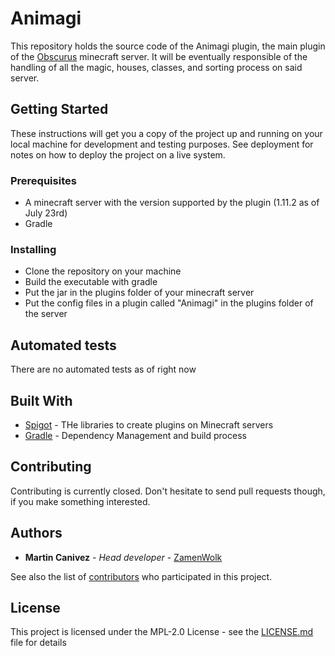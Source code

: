 # Animagi

This repository holds the source code of the Animagi plugin, the main plugin of the [Obscurus](obscurus.enjin.com) minecraft server.
It will be eventually responsible of the handling of all the magic, houses, classes, and sorting process on said server.

## Getting Started

These instructions will get you a copy of the project up and running on your local machine for development and testing purposes. See deployment for notes on how to deploy the project on a live system.

### Prerequisites

* A minecraft server with the version supported by the plugin (1.11.2 as of July 23rd)
* Gradle

### Installing

* Clone the repository on your machine
* Build the executable with gradle
* Put the jar in the plugins folder of your minecraft server
* Put the config files in a plugin called "Animagi" in the plugins folder of the server

## Automated tests

There are no automated tests as of right now

## Built With

* [Spigot](https://www.spigotmc.org/) - THe libraries to create plugins on Minecraft servers
* [Gradle](https://gradle.org/) - Dependency Management and build process

## Contributing

Contributing is currently closed. Don't hesitate to send pull requests though, if you make something interested.

## Authors

* **Martin Canivez** - *Head developer* - [ZamenWolk](https://github.com/ZamenWolk)

See also the list of [contributors](https://github.com/ZamenWolk/Animagi/contributors) who participated in this project.

## License

This project is licensed under the MPL-2.0 License - see the [LICENSE.md](LICENSE.md) file for details

